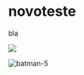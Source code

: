# novoteste
bla


<img src="https://cdn.worldvectorlogo.com/logos/batman-5.svg">


![batman-5](https://github.com/user-attachments/assets/b8e65914-eb48-490a-a012-e9a02d7581e2)
